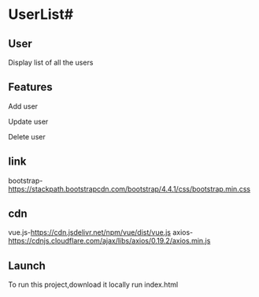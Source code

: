 # UserList#

## User
Display list of all the users

## Features
Add user

Update user

Delete user


## link
bootstrap-https://stackpath.bootstrapcdn.com/bootstrap/4.4.1/css/bootstrap.min.css

## cdn
vue.js-https://cdn.jsdelivr.net/npm/vue/dist/vue.js
axios-https://cdnjs.cloudflare.com/ajax/libs/axios/0.19.2/axios.min.js

## Launch
To run this project,download it locally
run index.html
